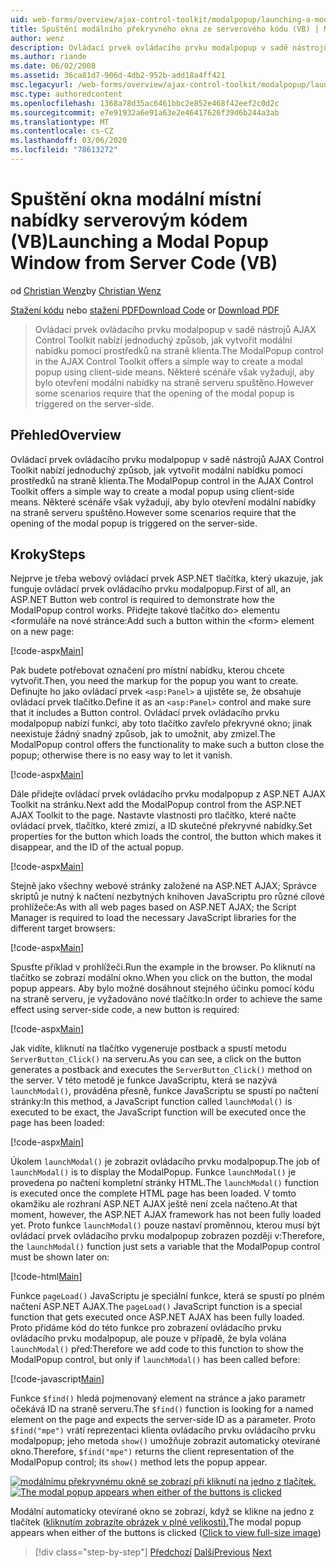 ```yaml
---
uid: web-forms/overview/ajax-control-toolkit/modalpopup/launching-a-modal-popup-window-from-server-code-vb
title: Spuštění modálního překryvného okna ze serverového kódu (VB) | Microsoft Docs
author: wenz
description: Ovládací prvek ovládacího prvku modalpopup v sadě nástrojů AJAX Control Toolkit nabízí jednoduchý způsob, jak vytvořit modální nabídku pomocí prostředků na straně klienta. Některé scénáře ale vyžadují tuto t...
ms.author: riande
ms.date: 06/02/2008
ms.assetid: 36ca81d7-906d-4db2-952b-add18a4ff421
msc.legacyurl: /web-forms/overview/ajax-control-toolkit/modalpopup/launching-a-modal-popup-window-from-server-code-vb
msc.type: authoredcontent
ms.openlocfilehash: 1368a78d35ac6461bbc2e852e468f42eef2c0d2c
ms.sourcegitcommit: e7e91932a6e91a63e2e46417626f39d6b244a3ab
ms.translationtype: MT
ms.contentlocale: cs-CZ
ms.lasthandoff: 03/06/2020
ms.locfileid: "78613272"
---
```

# <a name="launching-a-modal-popup-window-from-server-code-vb"></a><span data-ttu-id="1627b-104">Spuštění okna modální místní nabídky serverovým kódem (VB)</span><span class="sxs-lookup"><span data-stu-id="1627b-104">Launching a Modal Popup Window from Server Code (VB)</span></span>

<span data-ttu-id="1627b-105">od [Christian Wenz](https://github.com/wenz)</span><span class="sxs-lookup"><span data-stu-id="1627b-105">by [Christian Wenz](https://github.com/wenz)</span></span>

<span data-ttu-id="1627b-106">[Stažení kódu](https://download.microsoft.com/download/2/4/0/24052038-f942-4336-905b-b60ae56f0dd5/ModalPopup1.vb.zip) nebo [stažení PDF](https://download.microsoft.com/download/b/6/a/b6ae89ee-df69-4c87-9bfb-ad1eb2b23373/modalpopup1VB.pdf)</span><span class="sxs-lookup"><span data-stu-id="1627b-106">[Download Code](https://download.microsoft.com/download/2/4/0/24052038-f942-4336-905b-b60ae56f0dd5/ModalPopup1.vb.zip) or [Download PDF](https://download.microsoft.com/download/b/6/a/b6ae89ee-df69-4c87-9bfb-ad1eb2b23373/modalpopup1VB.pdf)</span></span>

> <span data-ttu-id="1627b-107">Ovládací prvek ovládacího prvku modalpopup v sadě nástrojů AJAX Control Toolkit nabízí jednoduchý způsob, jak vytvořit modální nabídku pomocí prostředků na straně klienta.</span><span class="sxs-lookup"><span data-stu-id="1627b-107">The ModalPopup control in the AJAX Control Toolkit offers a simple way to create a modal popup using client-side means.</span></span> <span data-ttu-id="1627b-108">Některé scénáře však vyžadují, aby bylo otevření modální nabídky na straně serveru spuštěno.</span><span class="sxs-lookup"><span data-stu-id="1627b-108">However some scenarios require that the opening of the modal popup is triggered on the server-side.</span></span>

## <a name="overview"></a><span data-ttu-id="1627b-109">Přehled</span><span class="sxs-lookup"><span data-stu-id="1627b-109">Overview</span></span>

<span data-ttu-id="1627b-110">Ovládací prvek ovládacího prvku modalpopup v sadě nástrojů AJAX Control Toolkit nabízí jednoduchý způsob, jak vytvořit modální nabídku pomocí prostředků na straně klienta.</span><span class="sxs-lookup"><span data-stu-id="1627b-110">The ModalPopup control in the AJAX Control Toolkit offers a simple way to create a modal popup using client-side means.</span></span> <span data-ttu-id="1627b-111">Některé scénáře však vyžadují, aby bylo otevření modální nabídky na straně serveru spuštěno.</span><span class="sxs-lookup"><span data-stu-id="1627b-111">However some scenarios require that the opening of the modal popup is triggered on the server-side.</span></span>

## <a name="steps"></a><span data-ttu-id="1627b-112">Kroky</span><span class="sxs-lookup"><span data-stu-id="1627b-112">Steps</span></span>

<span data-ttu-id="1627b-113">Nejprve je třeba webový ovládací prvek ASP.NET tlačítka, který ukazuje, jak funguje ovládací prvek ovládacího prvku modalpopup.</span><span class="sxs-lookup"><span data-stu-id="1627b-113">First of all, an ASP.NET Button web control is required to demonstrate how the ModalPopup control works.</span></span> <span data-ttu-id="1627b-114">Přidejte takové tlačítko do&gt; elementu &lt;formuláře na nové stránce:</span><span class="sxs-lookup"><span data-stu-id="1627b-114">Add such a button within the &lt;form&gt; element on a new page:</span></span>

[!code-aspx[Main](launching-a-modal-popup-window-from-server-code-vb/samples/sample1.aspx)]

<span data-ttu-id="1627b-115">Pak budete potřebovat označení pro místní nabídku, kterou chcete vytvořit.</span><span class="sxs-lookup"><span data-stu-id="1627b-115">Then, you need the markup for the popup you want to create.</span></span> <span data-ttu-id="1627b-116">Definujte ho jako ovládací prvek `<asp:Panel>` a ujistěte se, že obsahuje ovládací prvek tlačítko.</span><span class="sxs-lookup"><span data-stu-id="1627b-116">Define it as an `<asp:Panel>` control and make sure that it includes a Button control.</span></span> <span data-ttu-id="1627b-117">Ovládací prvek ovládacího prvku modalpopup nabízí funkci, aby toto tlačítko zavřelo překryvné okno; jinak neexistuje žádný snadný způsob, jak to umožnit, aby zmizel.</span><span class="sxs-lookup"><span data-stu-id="1627b-117">The ModalPopup control offers the functionality to make such a button close the popup; otherwise there is no easy way to let it vanish.</span></span>

[!code-aspx[Main](launching-a-modal-popup-window-from-server-code-vb/samples/sample2.aspx)]

<span data-ttu-id="1627b-118">Dále přidejte ovládací prvek ovládacího prvku modalpopup z ASP.NET AJAX Toolkit na stránku.</span><span class="sxs-lookup"><span data-stu-id="1627b-118">Next add the ModalPopup control from the ASP.NET AJAX Toolkit to the page.</span></span> <span data-ttu-id="1627b-119">Nastavte vlastnosti pro tlačítko, které načte ovládací prvek, tlačítko, které zmizí, a ID skutečné překryvné nabídky.</span><span class="sxs-lookup"><span data-stu-id="1627b-119">Set properties for the button which loads the control, the button which makes it disappear, and the ID of the actual popup.</span></span>

[!code-aspx[Main](launching-a-modal-popup-window-from-server-code-vb/samples/sample3.aspx)]

<span data-ttu-id="1627b-120">Stejně jako všechny webové stránky založené na ASP.NET AJAX; Správce skriptů je nutný k načtení nezbytných knihoven JavaScriptu pro různé cílové prohlížeče:</span><span class="sxs-lookup"><span data-stu-id="1627b-120">As with all web pages based on ASP.NET AJAX; the Script Manager is required to load the necessary JavaScript libraries for the different target browsers:</span></span>

[!code-aspx[Main](launching-a-modal-popup-window-from-server-code-vb/samples/sample4.aspx)]

<span data-ttu-id="1627b-121">Spusťte příklad v prohlížeči.</span><span class="sxs-lookup"><span data-stu-id="1627b-121">Run the example in the browser.</span></span> <span data-ttu-id="1627b-122">Po kliknutí na tlačítko se zobrazí modální okno.</span><span class="sxs-lookup"><span data-stu-id="1627b-122">When you click on the button, the modal popup appears.</span></span> <span data-ttu-id="1627b-123">Aby bylo možné dosáhnout stejného účinku pomocí kódu na straně serveru, je vyžadováno nové tlačítko:</span><span class="sxs-lookup"><span data-stu-id="1627b-123">In order to achieve the same effect using server-side code, a new button is required:</span></span>

[!code-aspx[Main](launching-a-modal-popup-window-from-server-code-vb/samples/sample5.aspx)]

<span data-ttu-id="1627b-124">Jak vidíte, kliknutí na tlačítko vygeneruje postback a spustí metodu `ServerButton_Click()` na serveru.</span><span class="sxs-lookup"><span data-stu-id="1627b-124">As you can see, a click on the button generates a postback and executes the `ServerButton_Click()` method on the server.</span></span> <span data-ttu-id="1627b-125">V této metodě je funkce JavaScriptu, která se nazývá `launchModal()`, prováděna přesně, funkce JavaScriptu se spustí po načtení stránky:</span><span class="sxs-lookup"><span data-stu-id="1627b-125">In this method, a JavaScript function called `launchModal()` is executed to be exact, the JavaScript function will be executed once the page has been loaded:</span></span>

[!code-aspx[Main](launching-a-modal-popup-window-from-server-code-vb/samples/sample6.aspx)]

<span data-ttu-id="1627b-126">Úkolem `launchModal()` je zobrazit ovládacího prvku modalpopup.</span><span class="sxs-lookup"><span data-stu-id="1627b-126">The job of `launchModal()` is to display the ModalPopup.</span></span> <span data-ttu-id="1627b-127">Funkce `launchModal()` je provedena po načtení kompletní stránky HTML.</span><span class="sxs-lookup"><span data-stu-id="1627b-127">The `launchModal()` function is executed once the complete HTML page has been loaded.</span></span> <span data-ttu-id="1627b-128">V tomto okamžiku ale rozhraní ASP.NET AJAX ještě není zcela načteno.</span><span class="sxs-lookup"><span data-stu-id="1627b-128">At that moment, however, the ASP.NET AJAX framework has not been fully loaded yet.</span></span> <span data-ttu-id="1627b-129">Proto funkce `launchModal()` pouze nastaví proměnnou, kterou musí být ovládací prvek ovládacího prvku modalpopup zobrazen později v:</span><span class="sxs-lookup"><span data-stu-id="1627b-129">Therefore, the `launchModal()` function just sets a variable that the ModalPopup control must be shown later on:</span></span>

[!code-html[Main](launching-a-modal-popup-window-from-server-code-vb/samples/sample7.html)]

<span data-ttu-id="1627b-130">Funkce `pageLoad()` JavaScriptu je speciální funkce, která se spustí po plném načtení ASP.NET AJAX.</span><span class="sxs-lookup"><span data-stu-id="1627b-130">The `pageLoad()` JavaScript function is a special function that gets executed once ASP.NET AJAX has been fully loaded.</span></span> <span data-ttu-id="1627b-131">Proto přidáme kód do této funkce pro zobrazení ovládacího prvku ovládacího prvku modalpopup, ale pouze v případě, že byla volána `launchModal()` před:</span><span class="sxs-lookup"><span data-stu-id="1627b-131">Therefore we add code to this function to show the ModalPopup control, but only if `launchModal()` has been called before:</span></span>

[!code-javascript[Main](launching-a-modal-popup-window-from-server-code-vb/samples/sample8.js)]

<span data-ttu-id="1627b-132">Funkce `$find()` hledá pojmenovaný element na stránce a jako parametr očekává ID na straně serveru.</span><span class="sxs-lookup"><span data-stu-id="1627b-132">The `$find()` function is looking for a named element on the page and expects the server-side ID as a parameter.</span></span> <span data-ttu-id="1627b-133">Proto `$find("mpe")` vrátí reprezentaci klienta ovládacího prvku ovládacího prvku modalpopup; jeho metoda `show()` umožňuje zobrazit automaticky otevírané okno.</span><span class="sxs-lookup"><span data-stu-id="1627b-133">Therefore, `$find("mpe")` returns the client representation of the ModalPopup control; its `show()` method lets the popup appear.</span></span>

<span data-ttu-id="1627b-134">[![modálnímu překryvnému okně se zobrazí při kliknutí na jedno z tlačítek.](launching-a-modal-popup-window-from-server-code-vb/_static/image2.png)](launching-a-modal-popup-window-from-server-code-vb/_static/image1.png)</span><span class="sxs-lookup"><span data-stu-id="1627b-134">[![The modal popup appears when either of the buttons is clicked](launching-a-modal-popup-window-from-server-code-vb/_static/image2.png)](launching-a-modal-popup-window-from-server-code-vb/_static/image1.png)</span></span>

<span data-ttu-id="1627b-135">Modální automaticky otevírané okno se zobrazí, když se klikne na jedno z tlačítek ([kliknutím zobrazíte obrázek v plné velikosti).](launching-a-modal-popup-window-from-server-code-vb/_static/image3.png)</span><span class="sxs-lookup"><span data-stu-id="1627b-135">The modal popup appears when either of the buttons is clicked ([Click to view full-size image](launching-a-modal-popup-window-from-server-code-vb/_static/image3.png))</span></span>

> [!div class="step-by-step"]
> <span data-ttu-id="1627b-136">[Předchozí](positioning-a-modalpopup-cs.md)
> [Další](using-modalpopup-with-a-repeater-control-vb.md)</span><span class="sxs-lookup"><span data-stu-id="1627b-136">[Previous](positioning-a-modalpopup-cs.md)
[Next](using-modalpopup-with-a-repeater-control-vb.md)</span></span>
